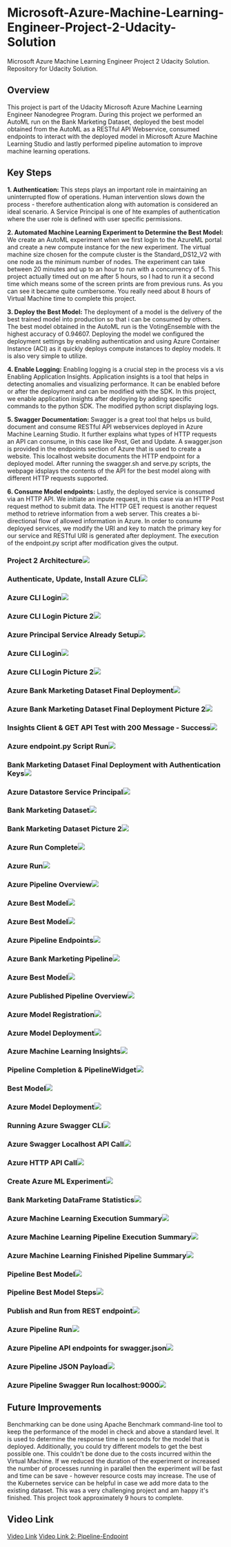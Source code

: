 # Microsoft-Azure-Machine-Learning-Engineer-Project-2-Udacity-Solution
Microsoft Azure Machine Learning Engineer Project 2 Udacity Solution. Repository for Udacity Solution. 

## Overview
This project is part of the Udacity Microsoft Azure Machine Learning Engineer Nanodegree Program. During this project we performed an AutoML run on the Bank Marketing Dataset, deployed the best model obtained from the AutoML as a RESTful API Webservice, consumed endpoints to interact with the deployed model in Microsoft Azure Machine Learning Studio and lastly performed pipeline automation to improve machine learning operations.

## Key Steps
**1. Authentication:**
This steps plays an important role in maintaining an uninterrupted flow of operations. Human intervention slows down the process - therefore authentication along with automation is considered an ideal scenario. A Service Principal is one of hte examples of authentication where the user role is defined with user specific permissions.

**2. Automated Machine Learning Experiment to Determine the Best Model:**
We create an AutoML experiment when we first login to the AzureML portal and create a new compute instance for the new experiment. The virtual machine size chosen for the compute cluster is the Standard_DS12_V2 with one node as the minimum number of nodes. The experiment can take between 20 minutes and up to an hour to run with a concurrency of 5. This project actually timed out on me after 5 hours, so I had to run it a second time which means some of the screen prints are from previous runs. As you can see it became quite cumbersome. You really need about 8 hours of Virtual Machine time to complete this project. 

**3. Deploy the Best Model:**
The deployment of a model is the delivery of the best trained model into production so that i can be consumed by others. The best model obtained in the AutoML run is the VotingEnsemble with the highest accuracy of 0.94607. Deploying the model we configured the deployment settings by enabling authentication and using Azure Container Instance (ACI) as it quickly deploys compute instances to deploy models. It is also very simple to utilize. 

**4. Enable Logging:**
Enabling logging is a crucial step in the process vis a vis Enabling Application Insights. Application insights is a tool that helps in detecting anomalies and visualizing performance. It can be enabled before or after the deployment and can be modified with the SDK. In this project, we enable application insights after deploying by adding specific commands to the python SDK. The modified python script displaying logs. 

**5. Swagger Documentation:**
Swagger is a great tool that helps us build, document and consume RESTful API webservices deployed in Azure Machine Learning Studio. It further explains what types of HTTP requests an API can consume, in this case like Post, Get and Update. A swagger.json is provided in the endpoints section of Azure that is used to create a website. This localhost website documents the HTTP endpoint for a deployed model. After running the swagger.sh and serve.py scripts, the webpage idsplays the contents of the API for the best model along with different HTTP requests supported. 

**6. Consume Model endpoints:**
Lastly, the deployed service is consumed via an HTTP API. We initiate an inpute request, in this case via an HTTP Post request method to submit data. The HTTP GET request is another request method to retrieve information from a web server. This creates a bi-directional flow of allowed information in Azure. In order to consume deployed services, we modify the URI and key to match the primary key for our service and RESTful URI is generated after deployment. The execution of the endpoint.py script after modification gives the output. 

### Project 2 Architecture<img src="/images/Slide1.PNG">
### Authenticate, Update, Install Azure CLI<img src="/images/Slide2.PNG">
### Azure CLI Login<img src="/images/Slide3.PNG">
### Azure CLI Login Picture 2<img src="/images/Slide4.PNG">
### Azure Principal Service Already Setup<img src="/images/Slide5.PNG">
### Azure CLI Login<img src="/images/Slide6.PNG">
### Azure CLI Login Picture 2<img src="/images/Slide7.PNG">
### Azure Bank Marketing Dataset Final Deployment<img src="/images/Slide8.PNG">
### Azure Bank Marketing Dataset Final Deployment Picture 2<img src="/images/Slide9.PNG">
### Insights Client & GET API Test with 200 Message - Success<img src="/images/Slide10.PNG">
### Azure endpoint.py Script Run<img src="/images/Slide11.PNG">
### Bank Marketing Dataset Final Deployment with Authentication Keys<img src="/images/Slide12.PNG">
### Azure Datastore Service Principal<img src="/images/Slide14.PNG">
### Bank Marketing Dataset<img src="/images/Slide15.PNG">
### Bank Marketing Dataset Picture 2<img src="/images/Slide16.PNG">
### Azure Run Complete<img src="/images/Slide17.PNG">
### Azure Run<img src="/images/Slide18.PNG">
### Azure Pipeline Overview<img src="/images/Slide19.PNG">
### Azure Best Model<img src="/images/Slide20.PNG">
### Azure Best Model<img src="/images/Slide21.PNG">
### Azure Pipeline Endpoints<img src="/images/Slide22.PNG">
### Azure Bank Marketing Pipeline<img src="/images/Slide23.PNG">
### Azure Best Model<img src="/images/Slide24.PNG">
### Azure Published Pipeline Overview<img src="/images/Slide25.PNG">
### Azure Model Registration<img src="/images/Slide26.PNG">
### Azure Model Deployment<img src="/images/Slide27.PNG">
### Azure Machine Learning Insights<img src="/images/Slide28.PNG">
### Pipeline Completion & PipelineWidget<img src="/images/Slide29.PNG">
### Best Model<img src="/images/Slide30.PNG">
### Azure Model Deployment<img src="/images/Slide31.PNG">
### Running Azure Swagger CLI<img src="/images/Slide32.PNG">
### Azure Swagger Localhost API Call<img src="/images/Slide33.PNG">
### Azure HTTP API Call<img src="/images/Slide34.PNG">
### Create Azure ML Experiment<img src="/images/Slide35.PNG">
### Bank Marketing DataFrame Statistics<img src="/images/Slide36.PNG">
### Azure Machine Learning Execution Summary<img src="/images/Slide37.PNG">
### Azure Machine Learning Pipeline Execution Summary<img src="/images/Slide38.PNG">
### Azure Machine Learning Finished Pipeline Summary<img src="/images/Slide39.PNG">
### Pipeline Best Model<img src="/images/Slide40.PNG">
### Pipeline Best Model Steps<img src="/images/Slide41.PNG">
### Publish and Run from REST endpoint<img src="/images/Slide42.PNG">
### Azure Pipeline Run<img src="/images/Slide43.PNG">
### Azure Pipeline API endpoints for swagger.json<img src="/images/Slide44.PNG">
### Azure Pipeline JSON Payload<img src="/images/Slide45.PNG">
### Azure Pipeline Swagger Run localhost:9000<img src="/images/Slide46.PNG">

## Future Improvements
Benchmarking can be done using Apache Benchmark command-line tool to keep the performance of the model in check and above a standard level. It is used to determine the response time in seconds for the model that is deployed. Additionally, you could try different models to get the best possible one. This couldn't be done due to the costs incurred within the Virtual Machine. If we reduced the duration of the experiment or increased the number of processes running in parallel then the experiment will be fast and time can be save - however resource costs may increase. The use of the Kubernetes service can be helpful in case we add more data to the existing dataset. This was a very challenging project and am happy it's finished. This project took approximately 9 hours to complete. 

## Video Link

[Video Link](https://www.dropbox.com/s/upoew9usg5a2idj/Recording%20%238.mp4?dl=0)
[Video Link 2: Pipeline-Endpoint](https://www.dropbox.com/s/fzht649bdokbl2k/Recording%20%2310.mp4?dl=0)
